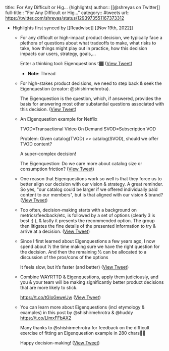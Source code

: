 title:: For Any Difficult or Hig... (highlights)
author:: [[@shreyas on Twitter]]
full-title:: "For Any Difficult or Hig..."
category:: #tweets
url:: https://twitter.com/shreyas/status/1293973551167373312

- Highlights first synced by [[Readwise]] [[Nov 19th, 2022]]
	- For any difficult or high-impact product decision, we typically face a plethora of questions about what tradeoffs to make, what risks to take, how things might play out in practice, how this decision impacts our users, strategy, goals,...
	  
	  Enter a thinking tool: Eigenquestions
	  👇🏾 ([View Tweet](https://twitter.com/shreyas/status/1293973551167373312))
		- **Note**: Thread
	- For high-stakes product decisions, we need to step back & seek the Eigenquestion (creator: @shishirmehrotra).
	  
	  The Eigenquestion is the question, which, if answered, provides the basis for answering most other substantial questions associated with this decision. ([View Tweet](https://twitter.com/shreyas/status/1293973551955861510))
	- An Eigenquestion example for Netflix
	  
	  TVOD=Transactional Video On Demand
	  SVOD=Subscription VOD
	  
	  Problem:
	  Given catalog(TVOD) >> catalog(SVOD), should we offer TVOD content? 
	  
	  A super-complex decision!
	  
	  The Eigenquestion:
	  Do we care more about catalog size or consumption friction? ([View Tweet](https://twitter.com/shreyas/status/1293973552840888320))
	- One reason that Eigenquestions work so well is that they force us to better align our decision with our vision & strategy. A great reminder. So yes, "our catalog could be larger if we offered individually paid content to our members", but is that aligned with our vision & brand? ([View Tweet](https://twitter.com/shreyas/status/1293973553788796929))
	- Too often, decision-making starts with a background on metrics/feedback/etc, is followed by a set of options (clearly 3 is best :) ), & lastly it presents the recommended option. The group then litigates the fine details of the presented information to try & arrive at a decision. ([View Tweet](https://twitter.com/shreyas/status/1293973554623438848))
	- Since I first learned about Eigenquestions a few years ago, I now spend about ½ the time making sure we have the right question for the decision. And then the remaining ½ can be allocated to a discussion of the pros/cons of the options
	  
	  It feels slow, but it’s faster (and better) ([View Tweet](https://twitter.com/shreyas/status/1293973555479113728))
	- Combine WAYRTTD & Eigenquestions, apply them judiciously, and you & your team will be making significantly better product decisions that are more likely to stick.
	  
	  https://t.co/tGIoGeweUw ([View Tweet](https://twitter.com/shreyas/status/1293973556288602112))
	- You can learn more about Eigenquestions (incl etymology & examples) in this post by @shishirmehrotra & @huddy
	  https://t.co/LImxFFbAX2
	  
	  Many thanks to @shishirmehrotra for feedback on the difficult exercise of fitting an Eigenquestion example in 280 chars🙏🏾
	  
	  Happy decision-making! ([View Tweet](https://twitter.com/shreyas/status/1293973557236523008))